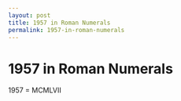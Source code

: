 ```yaml
---
layout: post
title: 1957 in Roman Numerals
permalink: 1957-in-roman-numerals
---
```


# 1957 in Roman Numerals

1957 = MCMLVII
